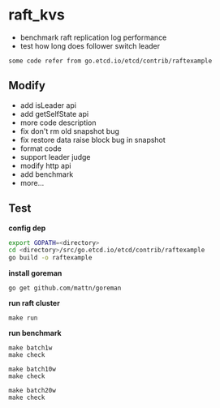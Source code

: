 # raft_kvs

* benchmark raft replication log performance
* test how long does follower switch leader

`some code refer from go.etcd.io/etcd/contrib/raftexample`

## Modify

* add isLeader api
* add getSelfState api
* more code description
* fix don't rm old snapshot bug
* fix restore data raise block bug in snapshot 
* format code
* support leader judge
* modify http api
* add benchmark
* more...

## Test

**config dep**

```sh
export GOPATH=<directory>
cd <directory>/src/go.etcd.io/etcd/contrib/raftexample
go build -o raftexample
```

**install goreman**

```
go get github.com/mattn/goreman
```

**run raft cluster**

```
make run
```

**run benchmark**

```
make batch1w
make check

make batch10w
make check

make batch20w
make check
```

